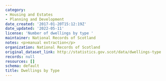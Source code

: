 ```yaml
---
category:
- Housing and Estates
- Planning and Development
date_created: '2017-01-20T15:12:19Z'
date_updated: '2022-05-11'
license: 'Number of dwellings by type '
maintainer: National Records of Scotland
notes: <p>manual extraction</p>
organization: National Records of Scotland
original_dataset_link: http://statistics.gov.scot/data/dwellings-type
records: null
resources: []
schema: default
title: Dwellings by Type
---
```

